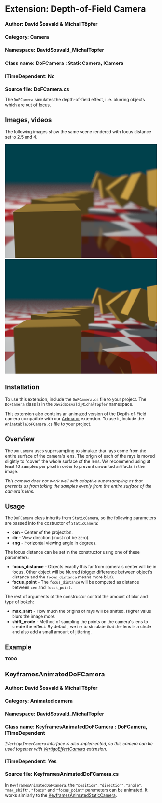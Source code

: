 # Extension: Depth-of-Field Camera

### Author: David Šosvald & Michal Töpfer

### Category: Camera

### Namespace: DavidSosvald_MichalTopfer

### Class name:  DoFCamera : StaticCamera, ICamera

### ITimeDependent: No

### Source file: DoFCamera.cs

The `DoFCamera` simulates the depth-of-field effect, i. e. blurring objects which are out of focus.

## Images, videos

The following images show the same scene rendered with focus distance set to 2.5 and 4.

![focus distance = 2.5](examples/RenderResult_dof_f2.5.png?raw=True "Focus distance = 2.5, focusing on the first cube")
![focus distance = 4](examples/RenderResult_dof_f4.png?raw=True "Focus distance = 4, focusing on the second cube")

## Installation

To use this extension, include the `DoFCamera.cs` file to your project. The `DoFCamera` class is in the `DavidSosvald_MichalTopfer` namespace.

This extension also contains an animated version of the Depth-of-Field camera compatible with our [Animator](https://github.com/Mnaukal/grcis/tree/summer2019-2020/newmodules/DavidSosvald_MichalTopfer-Animator) extension. To use it, include the `AnimatableDoFCamera.cs` file to your project.

## Overview

The `DoFCamera` uses supersampling to simulate that rays come from the entire surface of the camera's lens. The origin of each of the rays is moved slightly to "cover" the whole surface of the lens. We recommend using at least 16 samples per pixel in order to prevent unwanted artifacts in the image.

*This camera does not work well with adaptive supersampling as that prevents us from taking the samples evenly from the entire surface of the camera's lens.*

## Usage

The `DoFCamera` class inherits from `StaticCamera`, so the following parameters are passed into the costructor of `StaticCamera`:

* **cen** - Center of the projection.
* **dir** - View direction (must not be zero).
* **ang** - Horizontal viewing angle in degrees.

The focus distance can be set in the constructor using one of these parameters:

* **focus_distance** - Objects exactly this far from camera's center will be in focus. Other object will be blurred (bigger difference between object's distance and the `focus_distance` means more blur).
* **focus_point** - The `focus_distance` will be computed as distance between `cen` and `focus_point`.

The rest of arguments of the constructor control the amount of blur and type of bokeh:

* **max_shift** - How much the origins of rays will be shifted. Higher value blurs the image more.
* **shift_mode** - Method of sampling the points on the camera's lens to create the effect. By default, we try to simulate that the lens is a circle and also add a small amount of jittering.

## Example

**TODO**

## KeyframesAnimatedDoFCamera

### Author: David Šosvald & Michal Töpfer

### Category: Animated camera

### Namespace: DavidSosvald_MichalTopfer

### Class name:  KeyframesAnimatedDoFCamera : DoFCamera, ITimeDependent

*`IVertigoInnerCamera` interface is also implemented, so this camera can be used together with [VertigoEffectCamera](https://github.com/Mnaukal/grcis/tree/summer2019-2020/newmodules/DavidSosvald_MichalTopfer-VertigoEffectCamera) extension.*

### ITimeDependent: Yes

### Source file: KeyframesAnimatedDoFCamera.cs

In `KeyframesAnimatedDoFCamera`, the `"position"`, `"direction"`, `"angle"`, `"max_shift"`, `"foucs"` and `"focus_point"` parameters can be animated. It works similarly to the [KeyframesAnimatedStaticCamera](https://github.com/Mnaukal/grcis/tree/summer2019-2020/newmodules/DavidSosvald_MichalTopfer-Animator).
